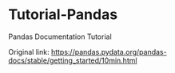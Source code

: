 # Tutorial-Pandas
Pandas Documentation Tutorial

Original link: https://pandas.pydata.org/pandas-docs/stable/getting_started/10min.html
